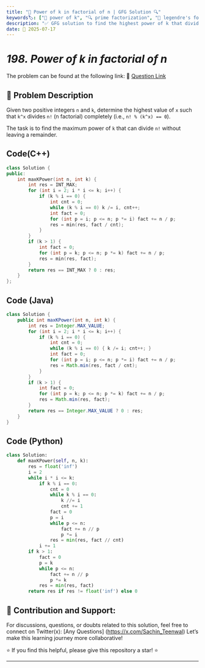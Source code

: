 ```yaml
---
title: "🧮 Power of k in factorial of n | GFG Solution 🔍"
keywords🏷️: ["🧮 power of k", "🔍 prime factorization", "📍 legendre's formula", "📈 factorial", "📘 GFG", "🏁 competitive programming", "📚 DSA"]
description: "✅ GFG solution to find the highest power of k that divides n! using prime factorization and Legendre's formula. 🚀"
date: 📅 2025-07-17
---
```


# *198. Power of k in factorial of n*

The problem can be found at the following link: 🔗 [Question Link](https://www.geeksforgeeks.org/problems/power-of-k-in-n-where-k-may-be-non-prime4206/1)

## **🧩 Problem Description**

Given two positive integers `n` and `k`, determine the highest value of `x` such that `k^x` divides `n!` (n factorial) completely (i.e., `n! % (k^x) == 0`).

The task is to find the maximum power of `k` that can divide `n!` without leaving a remainder.


## Code(C++)
```cpp
class Solution {
public:
    int maxKPower(int n, int k) {
        int res = INT_MAX;
        for (int i = 2; i * i <= k; i++) {
            if (k % i == 0) {
                int cnt = 0;
                while (k % i == 0) k /= i, cnt++;
                int fact = 0;
                for (int p = i; p <= n; p *= i) fact += n / p;
                res = min(res, fact / cnt);
            }
        }
        if (k > 1) {
            int fact = 0;
            for (int p = k; p <= n; p *= k) fact += n / p;
            res = min(res, fact);
        }
        return res == INT_MAX ? 0 : res;
    }
};
```

## Code (Java)

```java
class Solution {
    public int maxKPower(int n, int k) {
        int res = Integer.MAX_VALUE;
        for (int i = 2; i * i <= k; i++) {
            if (k % i == 0) {
                int cnt = 0;
                while (k % i == 0) { k /= i; cnt++; }
                int fact = 0;
                for (int p = i; p <= n; p *= i) fact += n / p;
                res = Math.min(res, fact / cnt);
            }
        }
        if (k > 1) {
            int fact = 0;
            for (int p = k; p <= n; p *= k) fact += n / p;
            res = Math.min(res, fact);
        }
        return res == Integer.MAX_VALUE ? 0 : res;
    }
}
```

## Code (Python)

```python
class Solution:
    def maxKPower(self, n, k):
        res = float('inf')
        i = 2
        while i * i <= k:
            if k % i == 0:
                cnt = 0
                while k % i == 0:
                    k //= i
                    cnt += 1
                fact = 0
                p = i
                while p <= n:
                    fact += n // p
                    p *= i
                res = min(res, fact // cnt)
            i += 1
        if k > 1:
            fact = 0
            p = k
            while p <= n:
                fact += n // p
                p *= k
            res = min(res, fact)
        return res if res != float('inf') else 0
```



## 🎯 **Contribution and Support:**

For discussions, questions, or doubts related to this solution, feel free to connect on Twitter(x): [Any Questions] (https://x.com/Sachin_Teenwal) Let’s make this learning journey more collaborative!

⭐ If you find this helpful, please give this repository a star! ⭐

---

